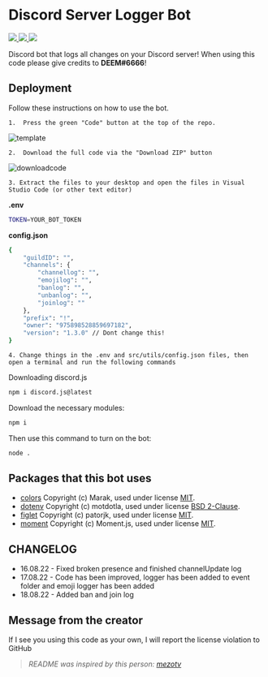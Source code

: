 
# Discord Server Logger Bot
<p align="left">
<a href="https://github.com/sponsors/DEEM-0001" target"_blank"> <img src="https://img.shields.io/github/sponsors/DEEM-0001?label=Sponsors&logo=GitHub%20Sponsors&style=for-the-badge" /> </a>
<a href="https://discord.gg/FtBVPeC2Sf" target"_blank"> <img src="https://img.shields.io/discord/993525327798210681?label=Support Server&logo=DISCORD&style=for-the-badge" /> </a>
<a href="https://github.com/DEEM-0001/Logger-Bot" target"_blank"> <img src="https://img.shields.io/github/contributors/DEEM-0001/Logger-Bot?color=dark-green&logo=GITHUB&style=for-the-badge" /> </a>

Discord bot that logs all changes on your Discord server! When using this code please give credits to **DEEM#6666**!

## Deployment

Follow these instructions on how to use the bot.

    1.  Press the green "Code" button at the top of the repo.
![template](https://cdn.discordapp.com/attachments/1008855081489268857/1008856275100106752/HNp.png)

    2.  Download the full code via the "Download ZIP" button
![downloadcode](https://cdn.discordapp.com/attachments/1008855081489268857/1008856994838491177/hdg.png)

    3. Extract the files to your desktop and open the files in Visual Studio Code (or other text editor)

**.env**
```bash
TOKEN=YOUR_BOT_TOKEN
```
**config.json**
```bash
{
    "guildID": "",
    "channels": {
        "channellog": "",
        "emojilog": "",
        "banlog": "",
        "unbanlog": "",
        "joinlog": ""
    },
    "prefix": "!",
    "owner": "975898528859697182",
    "version": "1.3.0" // Dont change this!
}
```
    4. Change things in the .env and src/utils/config.json files, then open a terminal and run the following commands

Downloading discord.js
```bash
npm i discord.js@latest
```

Download the necessary modules:
```bash
npm i
```

Then use this command to turn on the bot:
```bash
node .
```

## Packages that this bot uses
- [colors](https://www.npmjs.com/package/colors) Copyright (c) Marak, used under license [MIT](https://github.com/Marak/colors.js/blob/master/LICENSE).
- [dotenv](https://www.npmjs.com/package/dotenv) Copyright (c) motdotla, used under license [BSD 2-Clause](https://github.com/motdotla/dotenv/blob/master/LICENSE).
- [figlet](https://www.npmjs.com/package/figlet) Copyright (c) patorjk, used under license [MIT](https://github.com/patorjk/figlet.js/blob/master/LICENSE.txt).
- [moment](https://www.npmjs.com/package/moment) Copyright (c) Moment.js, used under license [MIT](https://github.com/moment/moment/blob/develop/LICENSE).

## CHANGELOG
- 16.08.22 - Fixed broken presence and finished channelUpdate log
- 17.08.22 - Code has been improved, logger has been added to event folder and emoji logger has been added
- 18.08.22 - Added ban and join log

## Message from the creator
If I see you using this code as your own, I will report the license violation to GitHub

> *README was inspired by this person: [mezotv](https://github.com/mezotv)*
